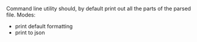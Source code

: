 Command line utility should, by default print out all the parts of the parsed file.
Modes:
- print default formatting
- print to json
